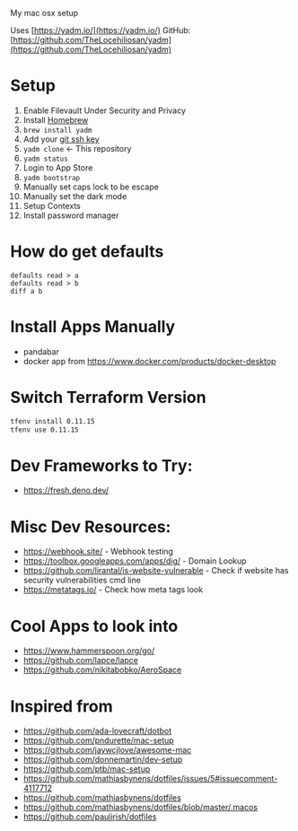 My mac osx setup

Uses [https://yadm.io/](https://yadm.io/)
GitHub: [https://github.com/TheLocehiliosan/yadm](https://github.com/TheLocehiliosan/yadm)

# Setup

1. Enable Filevault Under Security and Privacy
1. Install [Homebrew](https://brew.sh/)
1. `brew install yadm`
1. Add your [git ssh key](https://help.github.com/en/articles/generating-a-new-ssh-key-and-adding-it-to-the-ssh-agent)
1. `yadm clone` <url> <- This repository
1. `yadm status`
1. Login to App Store
1. `yadm bootstrap`
1. Manually set caps lock to be escape
1. Manually set the dark mode
1. Setup Contexts
1. Install password manager

# How do get defaults
```
defaults read > a
defaults read > b
diff a b
```

# Install Apps Manually
* pandabar
* docker app from https://www.docker.com/products/docker-desktop

# Switch Terraform Version
```sh
tfenv install 0.11.15
tfenv use 0.11.15
```

# Dev Frameworks to Try:
* https://fresh.deno.dev/

# Misc Dev Resources:
* https://webhook.site/ - Webhook testing
* https://toolbox.googleapps.com/apps/dig/ - Domain Lookup
* https://github.com/lirantal/is-website-vulnerable - Check if website has security vulnerabilities cmd line
* https://metatags.io/ - Check how meta tags look

# Cool Apps to look into
* https://www.hammerspoon.org/go/
* https://github.com/lapce/lapce
* https://github.com/nikitabobko/AeroSpace

# Inspired from
* https://github.com/ada-lovecraft/dotbot
* https://github.com/pndurette/mac-setup
* https://github.com/jaywcjlove/awesome-mac
* https://github.com/donnemartin/dev-setup
* https://github.com/ptb/mac-setup
* https://github.com/mathiasbynens/dotfiles/issues/5#issuecomment-4117712
* https://github.com/mathiasbynens/dotfiles
* https://github.com/mathiasbynens/dotfiles/blob/master/.macos
* https://github.com/paulirish/dotfiles
